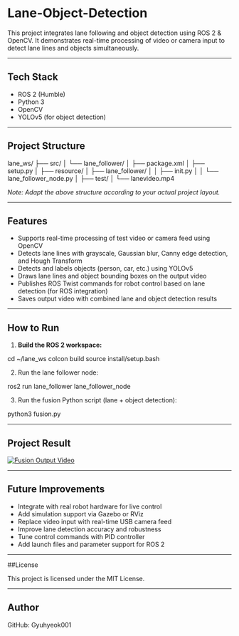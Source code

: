 # Lane-Object-Detection

This project integrates lane following and object detection using ROS 2 & OpenCV. It demonstrates real-time processing of video or camera input to detect lane lines and objects simultaneously.

---

## Tech Stack

- ROS 2 (Humble)
- Python 3
- OpenCV
- YOLOv5 (for object detection)

---

## Project Structure

lane_ws/
├── src/
│ └── lane_follower/
│ ├── package.xml
│ ├── setup.py
│ ├── resource/
│ ├── lane_follower/
│ │ ├── init.py
│ │ └── lane_follower_node.py
│ ├── test/
│ └── lanevideo.mp4

*Note: Adapt the above structure according to your actual project layout.*

---

## Features

- Supports real-time processing of test video or camera feed using OpenCV
- Detects lane lines with grayscale, Gaussian blur, Canny edge detection, and Hough Transform
- Detects and labels objects (person, car, etc.) using YOLOv5
- Draws lane lines and object bounding boxes on the output video
- Publishes ROS Twist commands for robot control based on lane detection (for ROS integration)
- Saves output video with combined lane and object detection results

---

## How to Run

1. **Build the ROS 2 workspace:**

cd ~/lane_ws
colcon build
source install/setup.bash

2. Run the lane follower node:

ros2 run lane_follower lane_follower_node

3. Run the fusion Python script (lane + object detection):

python3 fusion.py

---

## Project Result

[![Fusion Output Video](./fusion_output_thumbnail.png)](./fusion_output.mp4)


---

## Future Improvements

- Integrate with real robot hardware for live control
- Add simulation support via Gazebo or RViz
- Replace video input with real-time USB camera feed
- Improve lane detection accuracy and robustness
- Tune control commands with PID controller
- Add launch files and parameter support for ROS 2

---

##License

This project is licensed under the MIT License.

---

## Author

GitHub: Gyuhyeok001

